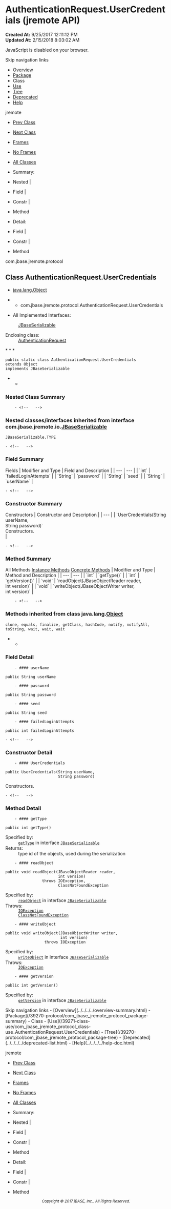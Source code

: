 # AuthenticationRequest.UserCredentials (jremote   API)

**Created At:** 9/25/2017 12:11:12 PM  
**Updated At:** 2/15/2018 8:03:02 AM  

<script type="text/javascript"><!--
    try {
        if (location.href.indexOf('is-external=true') == -1) {
            parent.document.title="AuthenticationRequest.UserCredentials (jremote   API)";
        }
    }
    catch(err) {
    }
//-->
var methods = {"i0":10,"i1":10,"i2":10,"i3":10};
var tabs = {65535:["t0","All Methods"],2:["t2","Instance Methods"],8:["t4","Concrete Methods"]};
var altColor = "altColor";
var rowColor = "rowColor";
var tableTab = "tableTab";
var activeTableTab = "activeTableTab";</script><noscript><div>JavaScript is disabled on your browser.</div></noscript><!-- ========= START OF TOP NAVBAR ======= -->
<!--   -->
Skip navigation links
<!--   -->
- [Overview](../../../../overview-summary.html)
- [Package](/39270-protocol/com_jbase_jremote_protocol_package-summary)
- Class
- [Use](/39271-class-use/com_jbase_jremote_protocol_class-use_AuthenticationRequest.UserCredentials)
- [Tree](/39270-protocol/com_jbase_jremote_protocol_package-tree)
- [Deprecated](../../../../deprecated-list.html)
- [Help](../../../../help-doc.html)


jremote <br>

- [Prev Class](/39270-protocol/com_jbase_jremote_protocol_authenticationrequest "class in com.jbase.jremote.protocol")
- [Next Class](/39270-protocol/com_jbase_jremote_protocol_begintransactionrequest "class in com.jbase.jremote.protocol")


- [Frames](../../../../index.html?com/jbase/jremote/protocol//39270-protocol/com_jbase_jremote_protocol_AuthenticationRequest.UserCredentials)
- [No Frames](/39270-protocol/com_jbase_jremote_protocol_AuthenticationRequest.UserCredentials)


- [All Classes](../../../../allclasses-noframe.html)


<script type="text/javascript"><!--
  allClassesLink = document.getElementById("allclasses_navbar_top");
  if(window==top) {
    allClassesLink.style.display = "block";
  }
  else {
    allClassesLink.style.display = "none";
  }
  //--></script>

- Summary:
- Nested |
- Field |
- Constr |
- Method


- Detail:
- Field |
- Constr |
- Method
<!--   -->
<!-- ========= END OF TOP NAVBAR ========= --><!-- ======== START OF CLASS DATA ======== -->
com.jbase.jremote.protocol

## Class AuthenticationRequest.UserCredentials

- [java.lang.Object](http://java.sun.com/j2se/1.5.0/docs/api/java/lang/Object.html?is-external=true "class or interface in java.lang")
- - com.jbase.jremote.protocol.AuthenticationRequest.UserCredentials


- <dl><dt>All Implemented Interfaces:</dt>
<dd><a href="/39250-io/com_jbase_jremote_io_jbaseserializable" title="interface in com.jbase.jremote.io">JBaseSerializable</a></dd></dl><dl><dt>Enclosing class:</dt>
<dd><a href="/39270-protocol/com_jbase_jremote_protocol_authenticationrequest" title="class in com.jbase.jremote.protocol">AuthenticationRequest</a></dd></dl>
* * *


```
public static class AuthenticationRequest.UserCredentials
extends Object
implements JBaseSerializable
```

- <!-- ======== NESTED CLASS SUMMARY ======== -->
    - <!--   -->
### Nested Class Summary

        - <!--   -->
### Nested classes/interfaces inherited from interface com.jbase.jremote.io.[JBaseSerializable](/39250-io/com_jbase_jremote_io_jbaseserializable "interface in com.jbase.jremote.io")
`JBaseSerializable.TYPE`

<!-- =========== FIELD SUMMARY =========== -->
    - <!--   -->
### Field Summary


<caption><span>Fields</span><span class="tabEnd"> </span></caption>| Modifier and Type | Field and Description |
| --- | --- |
| `int` | `failedLoginAttempts`  |
| `String` | `password`  |
| `String` | `seed`  |
| `String` | `userName`  |

<!-- ======== CONSTRUCTOR SUMMARY ======== -->
    - <!--   -->
### Constructor Summary


<caption><span>Constructors</span><span class="tabEnd"> </span></caption>| Constructor and Description |
| --- |
| `UserCredentials(String userName,<br>               String password)`<br>Constructors.<br> |

<!-- ========== METHOD SUMMARY =========== -->
    - <!--   -->
### Method Summary


<caption><span id="t0" class="activeTableTab"><span>All Methods</span><span class="tabEnd"> </span></span><span id="t2" class="tableTab"><span><a href="javascript:show(2);">Instance Methods</a></span><span class="tabEnd"> </span></span><span id="t4" class="tableTab"><span><a href="javascript:show(8);">Concrete Methods</a></span><span class="tabEnd"> </span></span></caption>| Modifier and Type | Method and Description |
| --- | --- |
| `int` | `getType()`  |
| `int` | `getVersion()`  |
| `void` | `readObject(JBaseObjectReader reader,<br>          int version)`  |
| `void` | `writeObject(JBaseObjectWriter writer,<br>           int version)`  |


        - <!--   -->
### Methods inherited from class java.lang.[Object](http://java.sun.com/j2se/1.5.0/docs/api/java/lang/Object.html?is-external=true "class or interface in java.lang")
`clone, equals, finalize, getClass, hashCode, notify, notifyAll, toString, wait, wait, wait`

- <!-- ============ FIELD DETAIL =========== -->
    - <!--   -->
### Field Detail
<!--   -->
        - #### userName

```
public String userName
```

<!--   -->
        - #### password

```
public String password
```

<!--   -->
        - #### seed

```
public String seed
```

<!--   -->
        - #### failedLoginAttempts

```
public int failedLoginAttempts
```

<!-- ========= CONSTRUCTOR DETAIL ======== -->
    - <!--   -->
### Constructor Detail
<!--   -->
        - #### UserCredentials

```
public UserCredentials(String userName,
                       String password)
```

Constructors.

<!-- ============ METHOD DETAIL ========== -->
    - <!--   -->
### Method Detail
<!--   -->
        - #### getType

```
public int getType()
```
<dl><dt><span class="overrideSpecifyLabel">Specified by:</span></dt>
<dd>
<code><a href="/39250-io/com_jbase_jremote_io_jbaseserializable#getType--">getType</a></code> in interface <code><a href="/39250-io/com_jbase_jremote_io_jbaseserializable" title="interface in com.jbase.jremote.io">JBaseSerializable</a></code>
</dd>
<dt><span class="returnLabel">Returns:</span></dt>
<dd>type id of the objects, used during the serialization</dd></dl>

<!--   -->
        - #### readObject

```
public void readObject(JBaseObjectReader reader,
                       int version)
                throws IOException,
                       ClassNotFoundException
```
<dl><dt><span class="overrideSpecifyLabel">Specified by:</span></dt>
<dd>
<code><a href="/39250-io/com_jbase_jremote_io_jbaseserializable#readObject-com.jbase.jremote.io.JBaseObjectReader-int-">readObject</a></code> in interface <code><a href="/39250-io/com_jbase_jremote_io_jbaseserializable" title="interface in com.jbase.jremote.io">JBaseSerializable</a></code>
</dd>
<dt><span class="throwsLabel">Throws:</span></dt>
<dd><code><a href="http://java.sun.com/j2se/1.5.0/docs/api/java/io/IOException.html?is-external=true" title="class or interface in java.io">IOException</a></code></dd>
<dd><code><a href="http://java.sun.com/j2se/1.5.0/docs/api/java/lang/ClassNotFoundException.html?is-external=true" title="class or interface in java.lang">ClassNotFoundException</a></code></dd></dl>

<!--   -->
        - #### writeObject

```
public void writeObject(JBaseObjectWriter writer,
                        int version)
                 throws IOException
```
<dl><dt><span class="overrideSpecifyLabel">Specified by:</span></dt>
<dd>
<code><a href="/39250-io/com_jbase_jremote_io_jbaseserializable#writeObject-com.jbase.jremote.io.JBaseObjectWriter-int-">writeObject</a></code> in interface <code><a href="/39250-io/com_jbase_jremote_io_jbaseserializable" title="interface in com.jbase.jremote.io">JBaseSerializable</a></code>
</dd>
<dt><span class="throwsLabel">Throws:</span></dt>
<dd><code><a href="http://java.sun.com/j2se/1.5.0/docs/api/java/io/IOException.html?is-external=true" title="class or interface in java.io">IOException</a></code></dd></dl>

<!--   -->
        - #### getVersion

```
public int getVersion()
```
<dl><dt><span class="overrideSpecifyLabel">Specified by:</span></dt>
<dd>
<code><a href="/39250-io/com_jbase_jremote_io_jbaseserializable#getVersion--">getVersion</a></code> in interface <code><a href="/39250-io/com_jbase_jremote_io_jbaseserializable" title="interface in com.jbase.jremote.io">JBaseSerializable</a></code>
</dd></dl>
<!-- ========= END OF CLASS DATA ========= --><!-- ======= START OF BOTTOM NAVBAR ====== -->
<!--   -->
Skip navigation links
<!--   -->
- [Overview](../../../../overview-summary.html)
- [Package](/39270-protocol/com_jbase_jremote_protocol_package-summary)
- Class
- [Use](/39271-class-use/com_jbase_jremote_protocol_class-use_AuthenticationRequest.UserCredentials)
- [Tree](/39270-protocol/com_jbase_jremote_protocol_package-tree)
- [Deprecated](../../../../deprecated-list.html)
- [Help](../../../../help-doc.html)


jremote <br>

- [Prev Class](/39270-protocol/com_jbase_jremote_protocol_authenticationrequest "class in com.jbase.jremote.protocol")
- [Next Class](/39270-protocol/com_jbase_jremote_protocol_begintransactionrequest "class in com.jbase.jremote.protocol")


- [Frames](../../../../index.html?com/jbase/jremote/protocol//39270-protocol/com_jbase_jremote_protocol_AuthenticationRequest.UserCredentials)
- [No Frames](/39270-protocol/com_jbase_jremote_protocol_AuthenticationRequest.UserCredentials)


- [All Classes](../../../../allclasses-noframe.html)


<script type="text/javascript"><!--
  allClassesLink = document.getElementById("allclasses_navbar_bottom");
  if(window==top) {
    allClassesLink.style.display = "block";
  }
  else {
    allClassesLink.style.display = "none";
  }
  //--></script>

- Summary:
- Nested |
- Field |
- Constr |
- Method


- Detail:
- Field |
- Constr |
- Method
<!--   -->
<!-- ======== END OF BOTTOM NAVBAR ======= -->
<small>			<center>			<i>Copyright © 2017 jBASE, Inc.. All Rights Reserved.</i>		</center></small>
